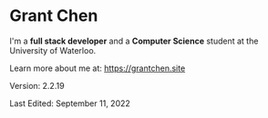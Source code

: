 # Grant Chen

I'm a **full stack developer** and a **Computer Science** student at the University of Waterloo.

Learn more about me at: https://grantchen.site

Version: 2.2.19

Last Edited: September 11, 2022
